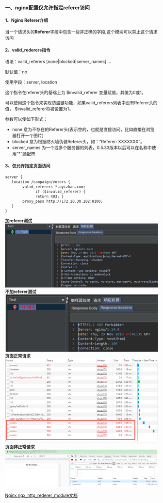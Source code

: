 ### 一、nginx配置仅允许指定referer访问
#### 1、Nginx Referer介绍
当一个请求头的**Referer**字段中包含一些非正确的字段,这个模块可以禁止这个请求访问

#### 2、valid_rederers指令
语法：valid_referers [none|blocked|server_names] …

默认值：no

使用字段：server, location

这个指令在referer头的基础上为 $invalid_referer 变量赋值，其值为0或1。

可以使用这个指令来实现防盗链功能，如果valid_referers列表中没有Referer头的值， $invalid_referer将被设置为1。

参数可以使如下形式：
- none 意为不存在的Referer头(表示空的，也就是直接访问，比如直接在浏览器打开一个图片)
- blocked 意为根据防火墙伪装Referer头，如：“Referer: XXXXXXX”。
- server_names 为一个或多个服务器的列表，0.5.33版本以后可以在名称中使用“*”通配符

#### 3、仅允许指定页面访问
```
server {
   location /campaign/voters {
        valid_referers *.uyizhan.com;  
              if ($invalid_referer) {  
              return 403; }  
        proxy_pass http://172.20.30.202:8100;
   }
}
```
**加referer测试**      
![image](./images/4.png)  
**不加referer测试**      
![image](./images/5.png)
**页面正常请求**    
![image](./images/6.png)
**页面非正常请求**    
![image](./images/7.png)  

[Nginx ngx_http_rederer_module文档](http://nginx.org/en/docs/http/ngx_http_referer_module.html)
